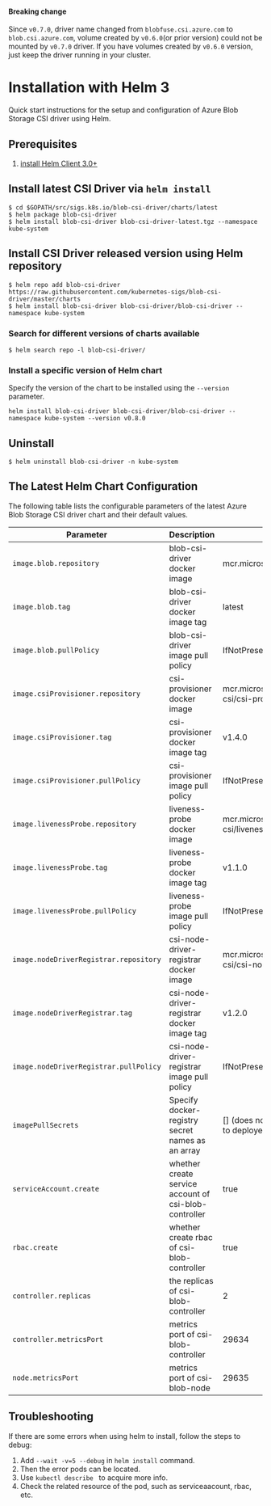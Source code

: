 #### Breaking change
Since `v0.7.0`, driver name changed from `blobfuse.csi.azure.com` to `blob.csi.azure.com`, volume created by `v0.6.0`(or prior version) could not be mounted by `v0.7.0` driver. If you have volumes created by `v0.6.0` version, just keep the driver running in your cluster.

# Installation with Helm 3

Quick start instructions for the setup and configuration of Azure Blob Storage CSI driver using Helm.

## Prerequisites

1. [install Helm Client 3.0+ ](https://helm.sh/docs/intro/quickstart/#install-helm)

## Install latest CSI Driver via `helm install`

```console
$ cd $GOPATH/src/sigs.k8s.io/blob-csi-driver/charts/latest
$ helm package blob-csi-driver
$ helm install blob-csi-driver blob-csi-driver-latest.tgz --namespace kube-system
```
  
## Install CSI Driver released version using Helm repository

```console
$ helm repo add blob-csi-driver https://raw.githubusercontent.com/kubernetes-sigs/blob-csi-driver/master/charts
$ helm install blob-csi-driver blob-csi-driver/blob-csi-driver --namespace kube-system
```
  
### Search for different versions of charts available
```console
$ helm search repo -l blob-csi-driver/
```  
### Install a specific version of Helm chart
Specify the version of the chart to be installed using the `--version` parameter. 
```console
helm install blob-csi-driver blob-csi-driver/blob-csi-driver --namespace kube-system --version v0.8.0
```

## Uninstall

```console
$ helm uninstall blob-csi-driver -n kube-system
```  
## The Latest Helm Chart Configuration

The following table lists the configurable parameters of the latest Azure Blob Storage CSI driver chart and their default values.

| Parameter                                         | Description                                                | Default                                                           |
|---------------------------------------------------|------------------------------------------------------------|-------------------------------------------------------------------|
| `image.blob.repository`                       | blob-csi-driver docker image                           | mcr.microsoft.com/k8s/csi/blob-csi                            |
| `image.blob.tag`                              | blob-csi-driver docker image tag                       | latest                                                            |
| `image.blob.pullPolicy`                       | blob-csi-driver image pull policy                      | IfNotPresent                                                      |
| `image.csiProvisioner.repository`                 | csi-provisioner docker image                               | mcr.microsoft.com/oss/kubernetes-csi/csi-provisioner              |
| `image.csiProvisioner.tag`                        | csi-provisioner docker image tag                           | v1.4.0                                                            |
| `image.csiProvisioner.pullPolicy`                 | csi-provisioner image pull policy                          | IfNotPresent                                                      |
| `image.livenessProbe.repository`                  | liveness-probe docker image                                | mcr.microsoft.com/oss/kubernetes-csi/livenessprobe                |
| `image.livenessProbe.tag`                         | liveness-probe docker image tag                            | v1.1.0                                                            |
| `image.livenessProbe.pullPolicy`                  | liveness-probe image pull policy                           | IfNotPresent                                                      |
| `image.nodeDriverRegistrar.repository`            | csi-node-driver-registrar docker image                     | mcr.microsoft.com/oss/kubernetes-csi/csi-node-driver-registrar    |
| `image.nodeDriverRegistrar.tag`                   | csi-node-driver-registrar docker image tag                 | v1.2.0                                                            |
| `image.nodeDriverRegistrar.pullPolicy`            | csi-node-driver-registrar image pull policy                | IfNotPresent                                                      |
| `imagePullSecrets`                                | Specify docker-registry secret names as an array           | [] (does not add image pull secrets to deployed pods)         |      
| `serviceAccount.create`                           | whether create service account of csi-blob-controller  | true                                                              |
| `rbac.create`                                     | whether create rbac of csi-blob-controller             | true                                                              |
| `controller.replicas`                             | the replicas of csi-blob-controller                    | 2                                                                 |
| `controller.metricsPort`                          | metrics port of csi-blob-controller                    | 29634                                                                 |
| `node.metricsPort`                                | metrics port of csi-blob-node                          | 29635                                                                |

## Troubleshooting

If there are some errors when using helm to install, follow the steps to debug:

1. Add `--wait -v=5 --debug` in `helm install` command.
2. Then the error pods  can be located.
3. Use `kubectl describe ` to acquire more info.
4. Check the related resource of the pod, such as serviceaacount, rbac, etc.

